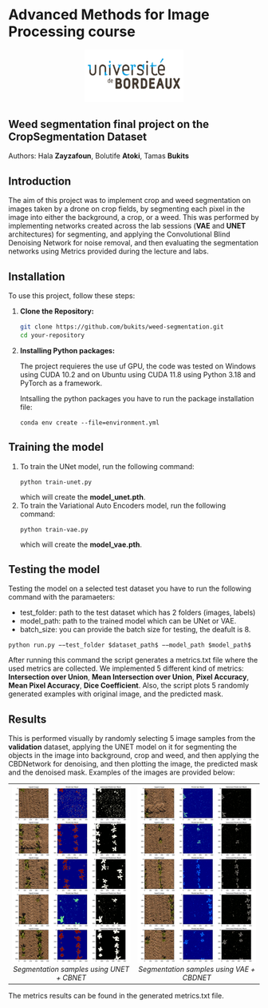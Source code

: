 # Advanced Methods for Image Processing course
<p align="center">
    <img src="assets\university-of-bordeaux.png" width="200"/>
</p>

## Weed segmentation final project on the CropSegmentation Dataset
Authors: Hala __Zayzafoun__, Bolutife __Atoki__, Tamas __Bukits__
 
## Introduction
The aim of this project was to implement crop and weed segmentation on images taken by a drone
on crop fields, by segmenting each pixel in the image into either the background, a crop, or a weed.
This was performed by implementing networks created across the lab sessions (__VAE__ and __UNET__
architectures) for segmenting, and applying the Convolutional Blind Denoising Network for noise
removal, and then evaluating the segmentation networks using Metrics provided during the lecture
and labs.

## Installation

To use this project, follow these steps:

1. **Clone the Repository:**
   ```bash
   git clone https://github.com/bukits/weed-segmentation.git
   cd your-repository
   ```

2. **Installing Python packages:**

    The project requieres the use uf GPU, the code was tested on Windows using CUDA 10.2 and on Ubuntu using CUDA 11.8 using Python 3.18 and PyTorch as a framework.

    Intsalling the python packages you have to run the package installation file:

    ``` 
    conda env create --file=environment.yml
    ```

## Training the model

1. To train the UNet model, run the following command:
    ``` 
    python train-unet.py
    ```
    which will create the __model_unet.pth__.
2. To train the Variational Auto Encoders model, run the following command:
    ``` 
    python train-vae.py
    ```
    which will create the __model_vae.pth__.

## Testing the model

Testing the model on a selected test dataset you have to run the following command with the paramaeters:

* test_folder: path to the test dataset which has 2 folders (images, labels)
* model_path: path to the trained model which can be UNet or VAE.
* batch_size: you can provide the batch size for testing, the deafult is 8.

```
python run.py −−test_folder $dataset_path$ −−model_path $model_path$
```
After running this command the script generates a metrics.txt file where the used metrics are collected. We implemented 5 different kind of metrics: __Intersection over Union__, __Mean Intersection over Union__, __Pixel Accuracy__, __Mean Pixel Accuracy__, __Dice Coefficient__. Also, the script plots 5 randomly generated examples with original image, and the predicted mask. 

## Results

This is performed visually by randomly selecting 5 image samples from the __validation__ dataset,
applying the UNET model on it for segmenting the objects in the image into background, crop
and weed, and then applying the CBDNetwork for denoising, and then plotting the image, the
predicted mask and the denoised mask. Examples of the images are provided below:
<p align="center">
  <table>
    <tr>
      <td align="center">
        <img src="assets/unet_512_pred_denoised_2.png" alt="" width="400"/>
        <br />
        <em>Segmentation samples using UNET + CBNET</em>
      </td>
      <td align="center">
        <img src="assets\vae_512_denoised_2.png" alt="Image 2" width="400"/>
        <br />
        <em>Segmentation samples using VAE + CBDNET</em>
      </td>
    </tr>
  </table>
</p>

The metrics results can be found in the generated metrics.txt file.
